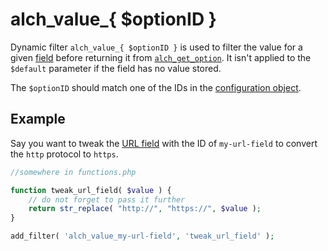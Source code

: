 # alch_value_\{ $optionID \}

Dynamic filter `alch_value_{ $optionID }` is used to filter the value for a given [field](/fields/README.md) before returning it from [`alch_get_option`](/functions/alch_get_option.md). It isn't applied to the `$default` parameter if the field has no value stored.

The `$optionID` should match one of the IDs in the [configuration object](Configuration.md).

## Example

Say you want to tweak the [URL field](/fields/url.md) with the ID of `my-url-field` to convert the `http` protocol to `https`.

```php
//somewhere in functions.php

function tweak_url_field( $value ) {
    // do not forget to pass it further
    return str_replace( "http://", "https://", $value );
}

add_filter( 'alch_value_my-url-field', 'tweak_url_field' );
```
